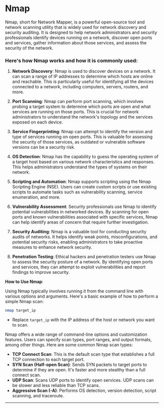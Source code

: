 # Nmap
Nmap, short for Network Mapper, is a powerful open-source tool and network scanning utility that is widely used for network discovery and security auditing. It is designed to help network administrators and security professionals identify devices running on a network, discover open ports and services, gather information about those services, and assess the security of the network.

### Here's how Nmap works and how it is commonly used:

1. **Network Discovery**: Nmap is used to discover devices on a network. It can scan a range of IP addresses to determine which hosts are online and reachable. This is particularly useful for identifying all the devices connected to a network, including computers, servers, routers, and more.

2. **Port Scanning**: Nmap can perform port scanning, which involves probing a target system to determine which ports are open and what services are running on those ports. This is crucial for network administrators to understand the network's topology and the services exposed on each device.

3. **Service Fingerprinting**: Nmap can attempt to identify the version and type of services running on open ports. This is valuable for assessing the security of those services, as outdated or vulnerable software versions can be a security risk.

4. **OS Detection**: Nmap has the capability to guess the operating system of a target host based on various network characteristics and responses. This helps administrators understand the types of systems on their network.

5. **Scripting and Automation**: Nmap supports scripting using the Nmap Scripting Engine (NSE). Users can create custom scripts or use existing scripts to automate tasks such as vulnerability scanning, service enumeration, and more.

6. **Vulnerability Assessment**: Security professionals use Nmap to identify potential vulnerabilities in networked devices. By scanning for open ports and known vulnerabilities associated with specific services, Nmap can help identify areas of concern that require further investigation.

7. **Security Auditing**: Nmap is a valuable tool for conducting security audits of networks. It helps identify weak points, misconfigurations, and potential security risks, enabling administrators to take proactive measures to enhance network security.

8. **Penetration Testing**: Ethical hackers and penetration testers use Nmap to assess the security posture of a network. By identifying open ports and services, they can attempt to exploit vulnerabilities and report findings to improve security.

**How to Use Nmap**:

Using Nmap typically involves running it from the command line with various options and arguments. Here's a basic example of how to perform a simple Nmap scan:

```bash
nmap target_ip
```

- Replace `target_ip` with the IP address of the host or network you want to scan.

Nmap offers a wide range of command-line options and customization features. Users can specify scan types, port ranges, and output formats, among other things. Here are some common Nmap scan types:

- **TCP Connect Scan**: This is the default scan type that establishes a full TCP connection to each target port.
- **SYN Scan (Half-open Scan)**: Sends SYN packets to target ports to determine if they are open. It's faster and more stealthy than a full connect scan.
- **UDP Scan**: Scans UDP ports to identify open services. UDP scans can be slower and less reliable than TCP scans.
- **Aggressive Scan (-A)**: Performs OS detection, version detection, script scanning, and traceroute.

--- 

